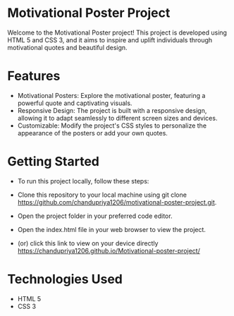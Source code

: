 # Motivational Poster Project
Welcome to the Motivational Poster project! This project is developed using HTML 5 and CSS 3, and it aims to inspire and uplift individuals through motivational quotes and beautiful design.
# Features
- Motivational Posters: Explore the motivational poster,  featuring a powerful quote and captivating visuals.
- Responsive Design: The project is built with a responsive design, allowing it to adapt seamlessly to different screen sizes and devices.
- Customizable: Modify the project's CSS styles to personalize the appearance of the posters or add your own quotes.
# Getting Started
- To run this project locally, follow these steps:

- Clone this repository to your local machine using git clone https://github.com/chandupriya1206/motivational-poster-project.git.
- Open the project folder in your preferred code editor.
- Open the index.html file in your web browser to view the project. 
- (or) click this link to view on your device directly https://chandupriya1206.github.io/Motivational-poster-project/

# Technologies Used
- HTML 5
- CSS 3
